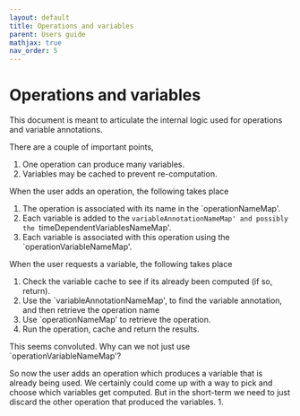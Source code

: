 ```yaml
---
layout: default
title: Operations and variables
parent: Users guide
mathjax: true
nav_order: 5
---
```


#  Operations and variables

This document is meant to articulate the internal logic used for operations and variable annotations.

There are a couple of important points,
1. One operation can produce many variables.
2. Variables may be cached to prevent re-computation.

When the user adds an operation, the following takes place
1. The operation is associated with its name in the `operationNameMap'.
2. Each variable is added to the `variableAnnotationNameMap' and possibly the `timeDependentVariablesNameMap'.
3. Each variable is associated with this operation using the `operationVariableNameMap'.

When the user requests a variable, the following takes place
1. Check the variable cache to see if its already been computed (if so, return).
2. Use the `variableAnnotationNameMap', to find the variable annotation, and then retrieve the operation name
3. Use `operationNameMap' to retrieve the operation.
4. Run the operation, cache and return the results.

This seems convoluted. Why can we not just use `operationVariableNameMap'?

So now the user adds an operation which produces a variable that is already being used. We certainly could come up with a way to pick and choose which variables get computed. But in the short-term we need to just discard the other operation that produced the variables.
1. 
